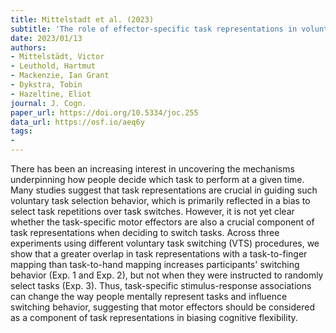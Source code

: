 ```yaml
---
title: Mittelstadt et al. (2023)
subtitle: 'The role of effector-specific task representations in voluntary task switching'
date: 2023/01/13
authors:
- Mittelstädt, Victor
- Leuthold, Hartmut
- Mackenzie, Ian Grant
- Dykstra, Tobin
- Hazeltine, Eliot
journal: J. Cogn.
paper_url: https://doi.org/10.5334/joc.255
data_url: https://osf.io/aeq6y
tags:
- 
---
```


There has been an increasing interest in uncovering the mechanisms underpinning how people decide which task to perform at a given time. Many studies suggest that task representations are crucial in guiding such voluntary task selection behavior, which is primarily reflected in a bias to select task repetitions over task switches. However, it is not yet clear whether the task-specific motor effectors are also a crucial component of task representations when deciding to switch tasks. Across three experiments using different voluntary task switching (VTS) procedures, we show that a greater overlap in task representations with a task-to-finger mapping than task-to-hand mapping increases participants' switching behavior (Exp. 1 and Exp. 2), but not when they were instructed to randomly select tasks (Exp. 3). Thus, task-specific stimulus-response associations can change the way people mentally represent tasks and influence switching behavior, suggesting that motor effectors should be considered as a component of task representations in biasing cognitive flexibility.
